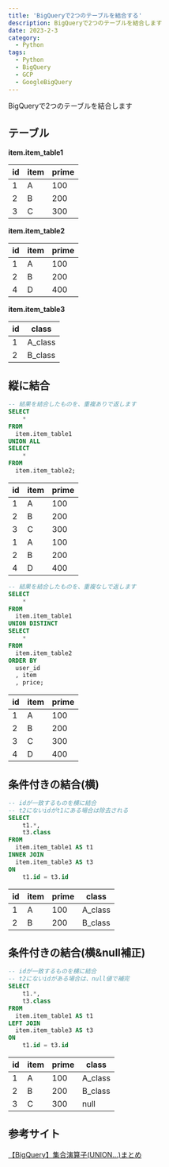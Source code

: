 ```yaml
---
title: 'BigQueryで2つのテーブルを結合する'
description: BigQueryで2つのテーブルを結合します
date: 2023-2-3
category: 
  - Python
tags:
  - Python
  - BigQuery
  - GCP
  - GoogleBigQuery
---
```

BigQueryで2つのテーブルを結合します
<!-- https://www.hamlet-engineer.com -->
<!-- !(/image/ChordDiagram.png) -->

<!-- more -->

<ClientOnly>
  <CallInArticleAdsense />
</ClientOnly>



## テーブル
**item.item_table1**

| id | item | prime |
| - | - | - |
| 1 | A | 100 |
| 2 | B | 200 |
| 3 | C | 300 |


**item.item_table2**

| id | item | prime |
| - | - | - |
| 1 | A | 100 |
| 2 | B | 200 |
| 4 | D | 400 |


**item.item_table3**

| id | class |
| - | - |
| 1 | A_class |
| 2 | B_class |


## 縦に結合
```SQL
-- 結果を結合したものを、重複ありで返します
SELECT
    * 
FROM
  item.item_table1 
UNION ALL 
SELECT
    * 
FROM
  item.item_table2;
```

| id | item | prime |
| - | - | - |
| 1 | A | 100 |
| 2 | B | 200 |
| 3 | C | 300 |
| 1 | A | 100 |
| 2 | B | 200 |
| 4 | D | 400 |

```SQL
-- 結果を結合したものを、重複なしで返します
SELECT
    * 
FROM
  item.item_table1 
UNION DISTINCT 
SELECT
    * 
FROM
  item.item_table2
ORDER BY
  user_id
  , item
  , price;
```

| id | item | prime |
| - | - | - |
| 1 | A | 100 |
| 2 | B | 200 |
| 3 | C | 300 |
| 4 | D | 400 |

## 条件付きの結合(横)
```SQL
-- idが一致するものを横に結合
-- t2にないidがt1にある場合は除去される
SELECT
    t1.*,
    t3.class
FROM
  item.item_table1 AS t1
INNER JOIN
  item.item_table3 AS t3
ON 
    t1.id = t3.id
```

| id | item | prime | class |
| - | - | - | - |
| 1 | A | 100 | A_class |
| 2 | B | 200 | B_class |

## 条件付きの結合(横&null補正)
```SQL
-- idが一致するものを横に結合
-- t2にないidがある場合は、null値で補完
SELECT
    t1.*,
    t3.class
FROM
  item.item_table1 AS t1
LEFT JOIN
  item.item_table3 AS t3
ON 
    t1.id = t3.id
```

| id | item | prime | class |
| - | - | - | - |
| 1 | A | 100 | A_class |
| 2 | B | 200 | B_class |
| 3 | C | 300 | null |


## 参考サイト
[【BigQuery】集合演算子(UNION…)まとめ](https://qiita.com/tatsuhiko_kawabe/items/2537c562c6d99f83e37b)


<ClientOnly>
  <CallInArticleAdsense />
</ClientOnly>


